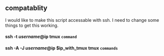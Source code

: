 ## compatablity
I would like to make this script accessable with ssh.
I need to change some things to get this working. 

#### ssh -t $username@$ip tmux `command`
#### ssh -A -J $username@$ip $ip_with_tmux tmux `commands`

